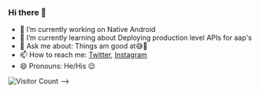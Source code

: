 ### Hi there 👋

<!--
**Crazzi-Boii/Crazzi-Boii** is a ✨ _special_ ✨ repository because its `README.md` (this file) appears on your GitHub profile.

Here are some ideas to get you started:-->

- 🔭 I’m currently working on Native Android
- 🌱 I’m currently learning about Deploying production level APIs for aap's
- 💬 Ask me about: Things am good at😅🤣
- 📫 How to reach me: [Twitter](https://twitter.com/Crazzi_Boii), [Instagram](https://www.instagram.com/crazzi_boii/)
- 😄 Pronouns: He/His 😌
<!-- - ⚡ Fun fact: ... 
<!--- 👯 I’m looking to collaborate on ...
- 🤔 I’m looking for help with ... -->

![Visitor Count](https://profile-counter.glitch.me/Crazzi-Boii/count.svg)
-->
